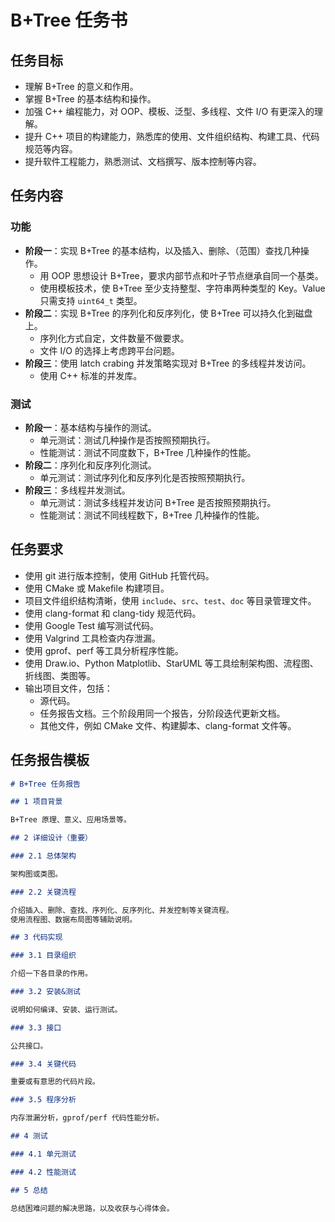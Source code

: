 # B+Tree 任务书

## 任务目标

- 理解 B+Tree 的意义和作用。
- 掌握 B+Tree 的基本结构和操作。
- 加强 C++ 编程能力，对 OOP、模板、泛型、多线程、文件 I/O 有更深入的理解。
- 提升 C++ 项目的构建能力，熟悉库的使用、文件组织结构、构建工具、代码规范等内容。
- 提升软件工程能力，熟悉测试、文档撰写、版本控制等内容。

## 任务内容

### 功能

- **阶段一**：实现 B+Tree 的基本结构，以及插入、删除、（范围）查找几种操作。
  - 用 OOP 思想设计 B+Tree，要求内部节点和叶子节点继承自同一个基类。
  - 使用模板技术，使 B+Tree 至少支持整型、字符串两种类型的 Key。Value 只需支持 `uint64_t` 类型。
- **阶段二**：实现 B+Tree 的序列化和反序列化，使 B+Tree 可以持久化到磁盘上。
  - 序列化方式自定，文件数量不做要求。
  - 文件 I/O 的选择上考虑跨平台问题。
- **阶段三**：使用 latch crabing 并发策略实现对 B+Tree 的多线程并发访问。
  - 使用 C++ 标准的并发库。

### 测试

- **阶段一**：基本结构与操作的测试。
  - 单元测试：测试几种操作是否按照预期执行。
  - 性能测试：测试不同度数下，B+Tree 几种操作的性能。
- **阶段二**：序列化和反序列化测试。
  - 单元测试：测试序列化和反序列化是否按照预期执行。
- **阶段三**：多线程并发测试。
  - 单元测试：测试多线程并发访问 B+Tree 是否按照预期执行。
  - 性能测试：测试不同线程数下，B+Tree 几种操作的性能。

## 任务要求

- 使用 git 进行版本控制，使用 GitHub 托管代码。
- 使用 CMake 或 Makefile 构建项目。
- 项目文件组织结构清晰，使用 `include`、`src`、`test`、`doc` 等目录管理文件。
- 使用 clang-format 和 clang-tidy 规范代码。
- 使用 Google Test 编写测试代码。
- 使用 Valgrind 工具检查内存泄漏。
- 使用 gprof、perf 等工具分析程序性能。
- 使用 Draw.io、Python Matplotlib、StarUML 等工具绘制架构图、流程图、折线图、类图等。
- 输出项目文件，包括：
  - 源代码。
  - 任务报告文档。三个阶段用同一个报告，分阶段迭代更新文档。
  - 其他文件，例如 CMake 文件、构建脚本、clang-format 文件等。

## 任务报告模板

```markdown
# B+Tree 任务报告

## 1 项目背景

B+Tree 原理、意义、应用场景等。

## 2 详细设计（重要）

### 2.1 总体架构

架构图或类图。

### 2.2 关键流程

介绍插入、删除、查找、序列化、反序列化、并发控制等关键流程。
使用流程图、数据布局图等辅助说明。

## 3 代码实现

### 3.1 目录组织

介绍一下各目录的作用。

### 3.2 安装&测试

说明如何编译、安装、运行测试。

### 3.3 接口

公共接口。

### 3.4 关键代码

重要或有意思的代码片段。

### 3.5 程序分析

内存泄漏分析，gprof/perf 代码性能分析。

## 4 测试

### 4.1 单元测试

### 4.2 性能测试

## 5 总结

总结困难问题的解决思路，以及收获与心得体会。
```
